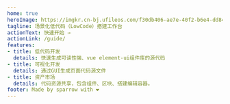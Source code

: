 ```yaml
---
home: true
heroImage: https://imgkr.cn-bj.ufileos.com/f30db406-ae7e-40f2-b6e4-dd840b124c20.png
tagline: 场景化低代码（LowCode）搭建工作台
actionText: 快速开始 →
actionLink: /guide/
features:
- title: 低代码开发
  details: 快速生成可读性强、vue element-ui组件库的源代码
- title: 可视化开发
  details: 通过GUI生成页面代码源文件
- title: 资产市场
  details: 代码资源共享，包含组件、区块、搭建编辑容器。
footer: Made by sparrow with ❤️
---
```

